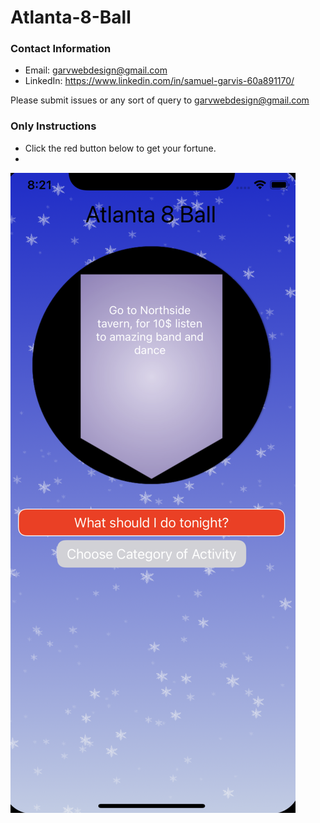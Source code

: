 # Atlanta-8-Ball
### Contact Information
- Email: garvwebdesign@gmail.com
- LinkedIn: https://www.linkedin.com/in/samuel-garvis-60a891170/

Please submit issues or any sort of query to garvwebdesign@gmail.com

### Only Instructions
- Click the red button below to get your fortune.
- 


![alt text](https://github.com/samgarvis/Atlanta-8-Ball/blob/main/tonight.png?raw=true)
